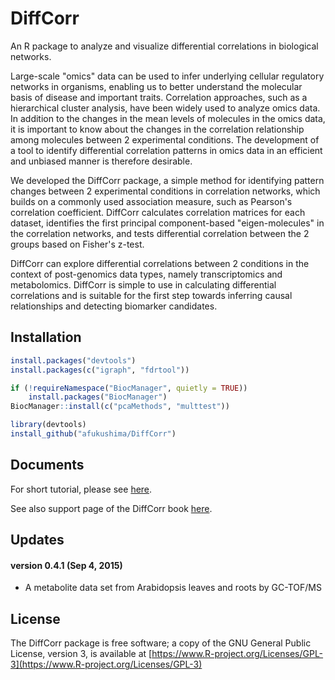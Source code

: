 DiffCorr
========
An R package to analyze and visualize differential correlations in biological networks.

Large-scale "omics" data can be used to infer underlying cellular regulatory networks in organisms, enabling us to better understand the molecular basis of disease and important traits. Correlation approaches, such as a hierarchical cluster analysis, have been widely used to analyze omics data. In addition to the changes in the mean levels of molecules in the omics data, it is important to know about the changes in the correlation relationship among molecules between 2 experimental conditions. The development of a tool to identify differential correlation patterns in omics data in an efficient and unbiased manner is therefore desirable.

We developed the DiffCorr package, a simple method for identifying pattern changes between 2 experimental conditions in correlation networks, which builds on a commonly used association measure, such as Pearson's correlation coefficient. DiffCorr calculates correlation matrices for each dataset, identifies the first principal component-based "eigen-molecules" in the correlation networks, and tests differential correlation between the 2 groups based on Fisher's z-test.

DiffCorr can explore differential correlations between 2 conditions in the context of post-genomics data types, namely transcriptomics and metabolomics. DiffCorr is simple to use in calculating differential correlations and is suitable for the first step towards inferring causal relationships and detecting biomarker candidates.

Installation
------------
```R
install.packages("devtools")
install.packages(c("igraph", "fdrtool"))

if (!requireNamespace("BiocManager", quietly = TRUE))
    install.packages("BiocManager")
BiocManager::install(c("pcaMethods", "multtest"))

library(devtools)
install_github("afukushima/DiffCorr")
```

Documents
------------
For short tutorial, please see [here](https://sourceforge.net/projects/diffcorr/files/AdditionalFile3.txt/download).

See also support page of the DiffCorr book [here](http://afukushima.github.io/diffcorrbook/).

Updates
------------
#### version 0.4.1 (Sep 4, 2015)
* A metabolite data set from Arabidopsis leaves and roots by GC-TOF/MS

License
------------
The DiffCorr package is free software; a copy of the GNU General Public License, version 3, is available at [https://www.R-project.org/Licenses/GPL-3](https://www.R-project.org/Licenses/GPL-3)
